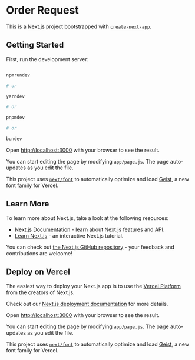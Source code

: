 # Order Request

This is a [Next.js](https://nextjs.org) project bootstrapped with [`create-next-app`](https://github.com/vercel/next.js/tree/canary/packages/create-next-app).

## Getting Started

First, run the development server:

```bash

npmrundev

# or

yarndev

# or

pnpmdev

# or

bundev
```

Open [http://localhost:3000](http://localhost:3000) with your browser to see the result.

You can start editing the page by modifying `app/page.js`. The page auto-updates as you edit the file.

This project uses [`next/font`](https://nextjs.org/docs/app/building-your-application/optimizing/fonts) to automatically optimize and load [Geist](https://vercel.com/font), a new font family for Vercel.

## Learn More

To learn more about Next.js, take a look at the following resources:

- [Next.js Documentation](https://nextjs.org/docs) - learn about Next.js features and API.
- [Learn Next.js](https://nextjs.org/learn) - an interactive Next.js tutorial.

You can check out [the Next.js GitHub repository](https://github.com/vercel/next.js) - your feedback and contributions are welcome!

## Deploy on Vercel

The easiest way to deploy your Next.js app is to use the [Vercel Platform](https://vercel.com/new?utm_medium=default-template&filter=next.js&utm_source=create-next-app&utm_campaign=create-next-app-readme) from the creators of Next.js.

Check out our [Next.js deployment documentation](https://nextjs.org/docs/app/building-your-application/deploying) for more details.

Open [http://localhost:3000](vscode-file://vscode-app/c:/Users/Prem/AppData/Local/Programs/Microsoft%20VS%20Code/resources/app/out/vs/code/electron-sandbox/workbench/workbench.html) with your browser to see the result.

You can start editing the page by modifying `app/page.js`. The page auto-updates as you edit the file.

This project uses [`next/font`](vscode-file://vscode-app/c:/Users/Prem/AppData/Local/Programs/Microsoft%20VS%20Code/resources/app/out/vs/code/electron-sandbox/workbench/workbench.html) to automatically optimize and load [Geist](vscode-file://vscode-app/c:/Users/Prem/AppData/Local/Programs/Microsoft%20VS%20Code/resources/app/out/vs/code/electron-sandbox/workbench/workbench.html), a new font family for Vercel.
